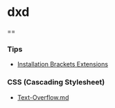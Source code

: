# dxd

==

### Tips

- [Installation Brackets Extensions](docs/Brackets-Extensions.md)

### CSS (Cascading Stylesheet)

- [Text-Overflow.md](docs/Text-Overflow.md)
